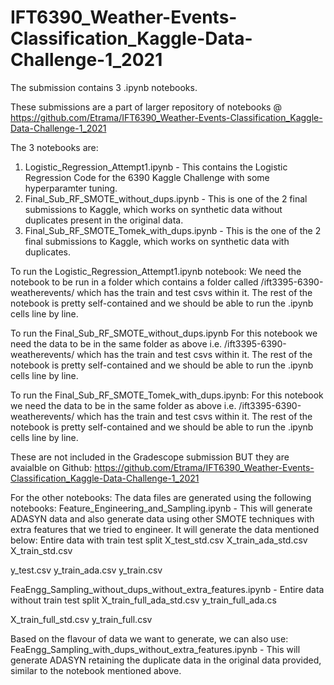 # IFT6390_Weather-Events-Classification_Kaggle-Data-Challenge-1_2021
The submission contains 3 .ipynb notebooks.

These submissions are a part of larger repository of notebooks @ https://github.com/Etrama/IFT6390_Weather-Events-Classification_Kaggle-Data-Challenge-1_2021

The 3 notebooks are:
1. Logistic_Regression_Attempt1.ipynb - This contains the Logistic Regression Code for the 6390 Kaggle Challenge with some hyperparamter tuning.
2. Final_Sub_RF_SMOTE_without_dups.ipynb - This is one of the 2 final submissions to Kaggle, which works on synthetic data without duplicates present in the original data.
3. Final_Sub_RF_SMOTE_Tomek_with_dups.ipynb - This is the one of the 2 final submissions to Kaggle, which works on synthetic data with duplicates.

To run the Logistic_Regression_Attempt1.ipynb notebook:
We need the notebook to be run in a folder which contains a folder called /ift3395-6390-weatherevents/ which has the train and test csvs within it. The rest of the notebook is pretty self-contained and we should be able to run the .ipynb cells line by line.

To run the Final_Sub_RF_SMOTE_without_dups.ipynb
For this notebook we need the data to be in the same folder as above i.e. /ift3395-6390-weatherevents/ which has the train and test csvs within it. The rest of the notebook is pretty self-contained and we should be able to run the .ipynb cells line by line.

To run the Final_Sub_RF_SMOTE_Tomek_with_dups.ipynb:
For this notebook we need the data to be in the same folder as above i.e. /ift3395-6390-weatherevents/ which has the train and test csvs within it. The rest of the notebook is pretty self-contained and we should be able to run the .ipynb cells line by line.

These are not included in the Gradescope submission BUT they are avaialble on Github: https://github.com/Etrama/IFT6390_Weather-Events-Classification_Kaggle-Data-Challenge-1_2021

For the other notebooks:
The data files are generated using the following notebooks:
Feature_Engineering_and_Sampling.ipynb - This will generate ADASYN data and also generate data using other SMOTE techniques with extra features that we tried to engineer. It will generate the data mentioned below:
Entire data with train test split
X_test_std.csv
X_train_ada_std.csv
X_train_std.csv

y_test.csv
y_train_ada.csv
y_train.csv

FeaEngg_Sampling_without_dups_without_extra_features.ipynb - 
Entire data without train test split
X_train_full_ada_std.csv 
y_train_full_ada.cs

X_train_full_std.csv
y_train_full.csv



Based on the flavour of data we want to generate, we can also use:
FeaEngg_Sampling_with_dups_without_extra_features.ipynb - This will generate ADASYN retaining the duplicate data in the original data provided, similar to the notebook mentioned above.



